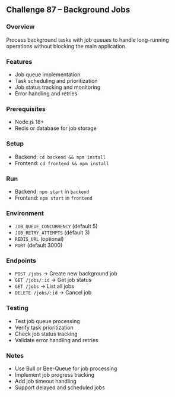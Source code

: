 ## Challenge 87 – Background Jobs

### Overview
Process background tasks with job queues to handle long-running operations without blocking the main application.

### Features
- Job queue implementation
- Task scheduling and prioritization
- Job status tracking and monitoring
- Error handling and retries

### Prerequisites
- Node.js 18+
- Redis or database for job storage

### Setup
- Backend: `cd backend && npm install`
- Frontend: `cd frontend && npm install`

### Run
- Backend: `npm start` in `backend`
- Frontend: `npm start` in `frontend`

### Environment
- `JOB_QUEUE_CONCURRENCY` (default 5)
- `JOB_RETRY_ATTEMPTS` (default 3)
- `REDIS_URL` (optional)
- `PORT` (default 3000)

### Endpoints
- `POST /jobs` → Create new background job
- `GET /jobs/:id` → Get job status
- `GET /jobs` → List all jobs
- `DELETE /jobs/:id` → Cancel job

### Testing
- Test job queue processing
- Verify task prioritization
- Check job status tracking
- Validate error handling and retries

### Notes
- Use Bull or Bee-Queue for job processing
- Implement job progress tracking
- Add job timeout handling
- Support delayed and scheduled jobs